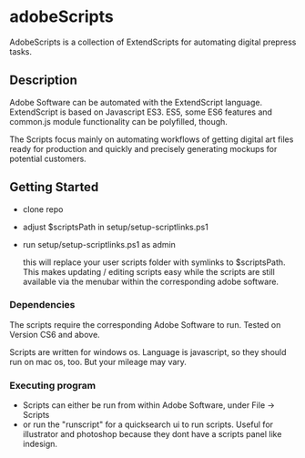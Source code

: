 # adobeScripts
AdobeScripts is a collection of ExtendScripts for automating digital prepress tasks.


## Description
Adobe Software can be automated with the ExtendScript language. ExtendScript is based on Javascript ES3.
ES5, some ES6 features and common.js module functionality can be polyfilled, though.

The Scripts focus mainly on automating workflows of getting digital art files ready for production and quickly and precisely generating mockups for potential customers.


## Getting Started
* clone repo
* adjust $scriptsPath in setup/setup-scriptlinks.ps1
* run setup/setup-scriptlinks.ps1 as admin

   this will replace your user scripts folder with symlinks to $scriptsPath. This makes updating / editing scripts easy while the scripts are still available via the menubar within the corresponding adobe software.
   

### Dependencies

The scripts require the corresponding Adobe Software to run. Tested on Version CS6 and above.

Scripts are written for windows os. Language is javascript, so they should run on mac os, too. But your mileage may vary.


### Executing program

* Scripts can either be run from within Adobe Software, under File -> Scripts
* or run the "runscript" for a quicksearch ui to run scripts. Useful for illustrator and photoshop because they dont have a scripts panel like indesign.
